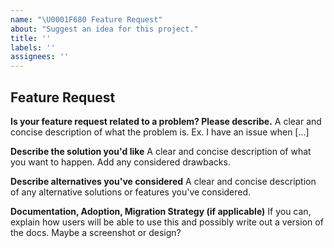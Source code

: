 ```yaml
---
name: "\U0001F680 Feature Request"
about: "Suggest an idea for this project."
title: ''
labels: ''
assignees: ''
---
```


## Feature Request

**Is your feature request related to a problem? Please describe.**
A clear and concise description of what the problem is. Ex. I have an issue when [...]

**Describe the solution you'd like**
A clear and concise description of what you want to happen. Add any considered drawbacks.

**Describe alternatives you've considered**
A clear and concise description of any alternative solutions or features you've considered.

**Documentation, Adoption, Migration Strategy (if applicable)**
If you can, explain how users will be able to use this and possibly write out a version of the docs.
Maybe a screenshot or design?
